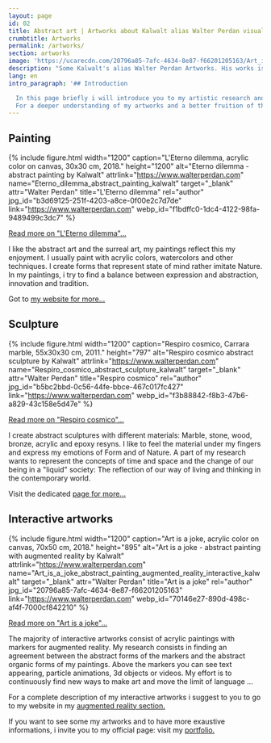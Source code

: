 ```yaml
---
layout: page
id: 02
title: Abstract art | Artworks about Kalwalt alias Walter Perdan visual artist.
crumbtitle: Artworks
permalink: /artworks/
section: artworks
image: 'https://ucarecdn.com/20796a85-7afc-4634-8e87-f66201205163/Art_is_a_joke_abstract_painting_augmented_reality_interactive_kalwalt.jpg'
description: "Some Kalwalt's alias Walter Perdan Artworks. His works is mainly focused on abstract art. For an exaustive list of artworks go to the attached link."
lang: en
intro_paragraph: '## Introduction

  In this page briefly i will introduce you to my artistic research and i will explain some fields in which i like to express with. It does not want to be an exhaustive explanation but rather a quick review of my main fields of expression.
  For a deeper understanding of my artworks and a better fruition of them, i suggest a visit to my official artistic website.'
---
```

## Painting

{% include figure.html width="1200" caption="L'Eterno dilemma, acrylic color on canvas, 30x30 cm, 2018." height="1200" alt="Eterno dilemma - abstract painting by Kalwalt" attrlink="https://www.walterperdan.com" name="Eterno_dilemma_abstract_painting_kalwalt" target="_blank" attr="Walter Perdan" title="L'Eterno dilemma" rel="author" jpg_id="b3d69125-251f-4203-a8ce-0f00e2c7d7de" link="https://www.walterperdan.com" webp_id="f1bdffc0-1dc4-4122-98fa-9489499c3dc7" %}

<a href="https://www.walterperdan.com/en/artworks/painting/2018-painting/eterno-dilemma-en" >Read more on "L'Eterno dilemma"...</a>

I like the abstract art and the surreal art, my paintings reflect this my enjoyment.
I usually paint with acrylic colors, watercolors and other techniques. I create forms that represent state of mind rather imitate Nature. In my paintings, i try to find a balance between expression and abstraction, innovation and tradition.

Got to [my website for more...](https://www.walterperdan.com/en/artworks/painting/painting-intro)

## Sculpture

{% include figure.html width="1200" caption="Respiro cosmico, Carrara marble, 55x30x30 cm, 2011." height="797" alt="Respiro cosmico abstract sculpture by Kalwalt" attrlink="https://www.walterperdan.com" name="Respiro_cosmico_abstract_sculpture_kalwalt" target="_blank" attr="Walter Perdan" title="Respiro cosmico" rel="author" jpg_id="b5bc2bbd-0c56-44fe-bbce-467c017fc427" link="https://www.walterperdan.com" webp_id="f3b88842-f8b3-47b6-a829-43c158e5d47e" %}

<a href="https://www.walterperdan.com/en/artworks/sculpture/marble/respiro-cosmico-abstract-sculpture" >Read more on "Respiro cosmico"...</a>

I create abstract sculptures with different materials: Marble, stone, wood, bronze, acrylic and epoxy resyns.
I like to feel the material under my fingers and express my emotions of Form and of Nature. A part of my research wants to represent the concepts of time and space and the change of our being in a "liquid" society: The reflection of our way of living and thinking in the contemporary world.

Visit the dedicated [page for more...](https://www.walterperdan.com/en/artworks/sculpture/sculpture-intro)

## Interactive artworks

{% include figure.html width="1200" caption="Art is a joke, acrylic color on canvas, 70x50 cm, 2018." height="895" alt="Art is a joke - abstract painting with augmented reality by Kalwalt" attrlink="https://www.walterperdan.com" name="Art_is_a_joke_abstract_painting_augmented_reality_interactive_kalwalt" target="_blank" attr="Walter Perdan" title="Art is a joke" rel="author" jpg_id="20796a85-7afc-4634-8e87-f66201205163" link="https://www.walterperdan.com" webp_id="70146e27-890d-498c-af4f-7000cf842210" %}

<a href="https://www.walterperdan.com/en/artworks/painting/2018-painting/artisajoke-abstract-painting" >Read more on "Art is a joke"...</a>

The majority of interactive artworks consist of acrylic paintings with markers for augmented reality.
My research consists in finding an agreement between the abstract forms of the markers and
the abstract organic forms of my paintings. Above the markers you can see text appearing, particle animations, 3d objects or videos. My effort is to continuously find new ways to make art and move the limit of language ...

For a complete description of my interactive artworks i suggest to you to go to my website in my [augmented reality section.](https://www.walterperdan.com/en/artworks/new-media/augmented-reality)

If you want to see some my artworks and to have more exaustive informations, i invite you to my official page: visit my [portfolio.](https://www.walterperdan.com/en/artworks/contemporary-art-portfolio)

